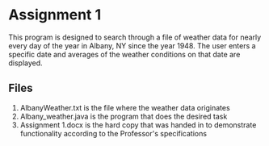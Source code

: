 # Assignment 1

This program is designed to search through a file of weather data for nearly every day of the year in Albany, NY since the year 1948. The user enters a specific date and averages of the weather conditions on that date are displayed.

## Files

1. AlbanyWeather.txt is the file where the weather data originates
2. Albany_weather.java is the program that does the desired task
3. Assignment 1.docx is the hard copy that was handed in to demonstrate functionality according to the Professor's specifications
